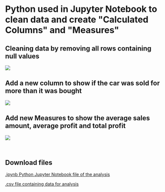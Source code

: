 <!-- # Car sales -->
<h1> Python used in Jupyter Notebook to clean data and create "Calculated Columns" and "Measures" </h1>

<!-- Python used to clean data -->
<h2> Cleaning data by removing all rows containing null values </h2>
<p dir="auto"><img src="https://github.com/meic100/Car-sales/assets/169346776/8c5b3f8a-5aa3-4090-97ef-6538115f6805" style="max-width: 50%;">
</p>

<!-- Python used to create "Calculated Columns" -->
<h2> Add a new column to show if the car was sold for more than it was bought </h2>
<p dir="auto"><img src="https://github.com/meic100/Car-sales/assets/169346776/d1be15fa-b644-4eba-9347-b13d03bc8723" style="max-width: 50%;">
</p>

<!-- Python used to create "Measures" -->
<h2> Add new Measures to show the average sales amount, average profit and total profit </h2>
<p dir="auto"><img src="https://github.com/meic100/Car-sales/assets/169346776/96fa4a69-a650-46f6-aca2-5387d4bb63cc" style="max-width: 50%;">
</p>

<br>

<!-- Downloadable files -->
<h2> Download files </h2>

<!-- .ipynb file to produce analysis stored in repository meic100/Car-sales -->
[.ipynb Python Jupyter Notebook file of the analysis](https://github.com/meic100/Car-sales/blob/52cd70096e1927dc64ed0cd22520eb797e3fff0c/Car%20Sales%20Analysis.ipynb)

<!-- .csv file containing data for analysis stored in repository meic100/Car-sales -->
[.csv file containing data for analysis](https://github.com/meic100/Car-sales/blob/5c58d8cf86ef9da054058b6e70bd1b3bdab3b772/CarSalesData.csv)
